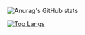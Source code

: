 ![Anurag's GitHub stats](https://github-readme-stats.vercel.app/api?username=APf0x&show_icons=true&theme=radical)


[![Top Langs](https://github-readme-stats.vercel.app/api/top-langs/?username=APf0x&layout=compact&theme=radical&langs_count=108&exclude_repo=in-rotation)](https://github.com/anuraghazra/github-readme-stats)


<!--
**APf0x/APf0x** is a ✨ _special_ ✨ repository because its `README.md` (this file) appears on your GitHub profile.

to exclude the game in rotation:
&exclude_repo=in-rotation



Here are some ideas to get you started:

- 🔭 I’m currently working on ...
- 🌱 I’m currently learning ...
- 👯 I’m looking to collaborate on ...
- 🤔 I’m looking for help with ...
- 💬 Ask me about ...
- 📫 How to reach me: ...
- 😄 Pronouns: ...
- ⚡ Fun fact: ...
-->
